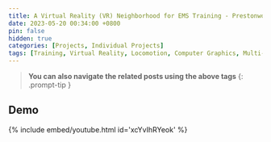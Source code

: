 ```yaml
---
title: A Virtual Reality (VR) Neighborhood for EMS Training - Prestonwood
date: 2023-05-20 00:34:00 +0800
pin: false
hidden: true
categories: [Projects, Individual Projects]
tags: [Training, Virtual Reality, Locomotion, Computer Graphics, Multi-modal feedback]
---
```


> **You can also navigate the related posts using the above tags**
{: .prompt-tip }

## Demo
{% include embed/youtube.html id='xcYvIhRYeok' %}
